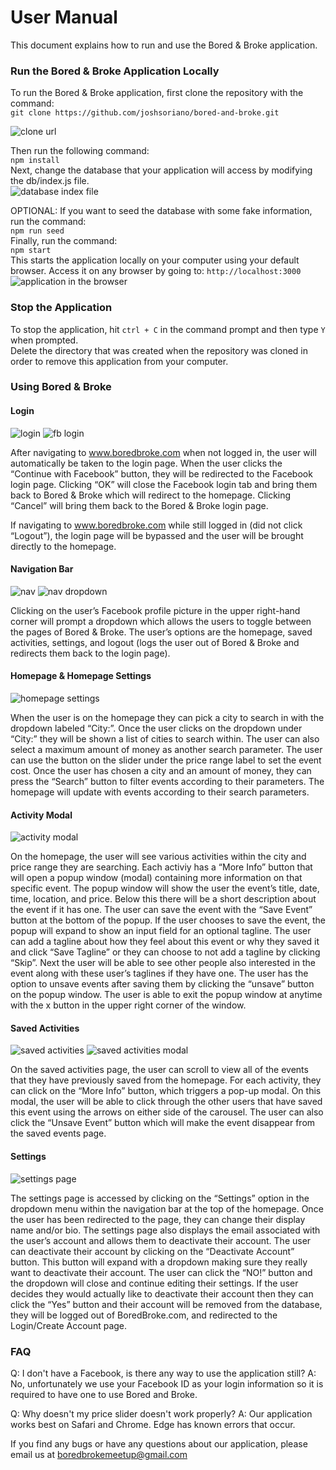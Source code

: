 # User Manual
This document explains how to run and use the Bored & Broke application.

### Run the Bored & Broke Application Locally

To run the Bored & Broke application, first clone the repository with the command:                
`git clone https://github.com/joshsoriano/bored-and-broke.git`           

![clone url](https://raw.githubusercontent.com/joshsoriano/bored-and-broke/master/documents/user%20manual/gitclone.png)

Then run the following command:                
`npm install`           
Next, change the database that your application will access by modifying the db/index.js file.           
![database index file](https://raw.githubusercontent.com/joshsoriano/bored-and-broke/master/documents/user%20manual/dbindex.png)

OPTIONAL: If you want to seed the database with some fake information, run the command:            
`npm run seed`               
Finally, run the command:              
`npm start`                  
This starts the application locally on your computer using your default browser. Access it on any browser by going to:     `http://localhost:3000`      
![application in the browser](https://raw.githubusercontent.com/joshsoriano/bored-and-broke/master/documents/user%20manual/app.png)

### Stop the Application
To stop the application, hit `ctrl + C` in the command prompt and then type `Y` when prompted.          
Delete the directory that was created when the repository was cloned in order to remove this application from your computer.          

### Using Bored & Broke

#### Login
![login](https://raw.githubusercontent.com/joshsoriano/bored-and-broke/master/documents/user%20manual/bb-login.png)
![fb login](https://raw.githubusercontent.com/joshsoriano/bored-and-broke/master/documents/user%20manual/facebook-login.png)

After navigating to www.boredbroke.com when not logged in, the user will automatically be taken to the login page. When the user clicks the “Continue with Facebook” button, they will be redirected to the Facebook login page. Clicking “OK” will close the Facebook login tab and bring them back to Bored & Broke which will redirect to the homepage. Clicking “Cancel” will bring them back to the Bored & Broke login page. 

If navigating to www.boredbroke.com while still logged in (did not click “Logout”), the login page will be bypassed and the user will be brought directly to the homepage. 

#### Navigation Bar
![nav](https://raw.githubusercontent.com/joshsoriano/bored-and-broke/master/documents/user%20manual/nav.png)
![nav dropdown](https://raw.githubusercontent.com/joshsoriano/bored-and-broke/master/documents/user%20manual/nav-dropdown.png)

Clicking on the user’s Facebook profile picture in the upper right-hand corner will prompt a dropdown which allows the users to toggle between the pages of Bored & Broke. The user’s options are the homepage, saved activities, settings, and logout (logs the user out of Bored & Broke and redirects them back to the login page).  

#### Homepage & Homepage Settings  
![homepage settings](https://raw.githubusercontent.com/joshsoriano/bored-and-broke/master/documents/user%20manual/homepageSettings.png)  

When the user is on the homepage they can pick a city to search in with the dropdown labeled “City:”. Once the user clicks on the dropdown under “City:” they will be shown a list of cities to search within. The user can also select a maximum amount of money as another search parameter. The user can use the button on the slider under the price range label to set the event cost. Once the user has chosen a city and an amount of money, they can press the “Search” button to filter events according to their parameters. The homepage will update with events according to their search parameters. 

#### Activity Modal  
![activity modal](https://raw.githubusercontent.com/joshsoriano/bored-and-broke/master/documents/user%20manual/activityModal.png)  

On the homepage, the user will see various activities within the city and price range they are searching. Each activiy has a “More Info” button that will open a popup window (modal) containing more information on that specific event. The popup window will show the user the event’s title, date, time, location, and price. Below this there will be a short description about the event if it has one. The user can save the event with the “Save Event” button at the bottom of the popup. If the user chooses to save the event, the popup will expand to show an input field for an optional tagline. The user can add a tagline about how they feel about this event or why they saved it and click “Save Tagline” or they can choose to not add a tagline by clicking “Skip”. Next the user will be able to see other people also interested in the event along with these user’s taglines if they have one. The user has the option to unsave events after saving them by clicking the “unsave” button on the popup window. The user is able to exit the popup window at anytime with the x button in the upper right corner of the window. 

#### Saved Activities
![saved activities](https://raw.githubusercontent.com/joshsoriano/bored-and-broke/master/documents/user%20manual/saved-activities.png)
![saved activities modal](https://raw.githubusercontent.com/joshsoriano/bored-and-broke/master/documents/user%20manual/saved-activities-modal.png)

On the saved activities page, the user can scroll to view all of the events that they have previously saved from the homepage. For each activity, they can click on the “More Info” button, which triggers a pop-up modal. On this modal, the user will be able to click through the other users that have saved this event using the arrows on either side of the carousel. The user can also click the “Unsave Event” button which will make the event disappear from the saved events page. 

#### Settings  
![settings page](https://raw.githubusercontent.com/joshsoriano/bored-and-broke/master/documents/user%20manual/settingsPage.png)  

The settings page is accessed by clicking on the “Settings” option in the dropdown menu within the navigation bar at the top of the homepage. Once the user has been redirected to the page, they can change their display name and/or bio. The settings page also displays the email associated with the user’s account and allows them to deactivate their account. The user can deactivate their account by clicking on the “Deactivate Account” button. This button will expand with a dropdown making sure they really want to deactivate their account. The user can click the “NO!” button and the dropdown will close and continue editing their settings. If the user decides they would actually like to deactivate their account then they can click the “Yes” button and their account will be removed from the database, they will be logged out of BoredBroke.com, and redirected to the Login/Create Account page.

### FAQ
Q: I don't have a Facebook, is there any way to use the application still? 
A: No, unfortunately we use your Facebook ID as your login information so it is required to have one to use Bored and Broke.

Q: Why doesn't my price slider doesn't work properly?
A: Our application works best on Safari and Chrome. Edge has known errors that occur.

If you find any bugs or have any questions about our application, please email us at boredbrokemeetup@gmail.com
